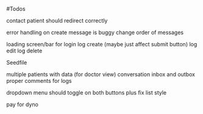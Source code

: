 #Todos

contact patient should redirect correctly

error handling on create message is buggy
change order of messages

loading screen/bar for
login
log create (maybe just affect submit button)
log edit
log delete


Seedfile

multiple patients with data (for doctor view)
conversation inbox and outbox
proper comments for logs

dropdown menu should toggle on both buttons plus fix list style

pay for dyno

